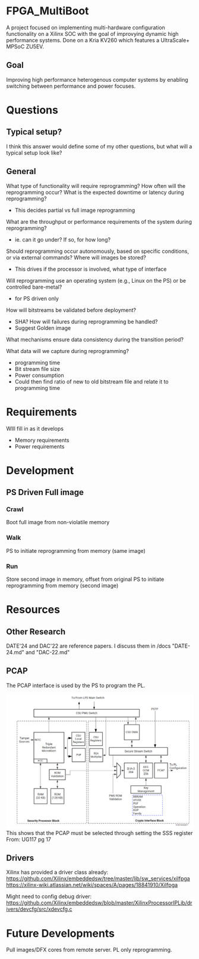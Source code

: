 # FPGA_MultiBoot
A project focused on implementing multi-hardware configuration functionality on a Xilinx SOC with the goal of improvying dynamic high performance systems.
Done on a Kria KV260 which features a UltraScale+ MPSoC ZU5EV.

## Goal 
Improving high performance heterogenous computer systems by enabling switching between performance and power focuses. 

# Questions
## Typical setup?
I think this answer would define some of my other questions, but what will a typical setup look like?

## General
What type of functionality will require reprogramming?
How often will the reprogramming occur? 
What is the expected downtime or latency during reprogramming?
 - This decides partial vs full image reprogramming

What are the throughput or performance requirements of the system during reprogramming?
 - ie. can it go under? If so, for how long?

Should reprogramming occur autonomously, based on specific conditions, or via external commands? 
Where will images be stored?
 - This drives if the processor is involved, what type of interface

Will reprogramming use an operating system (e.g., Linux on the PS) or be controlled bare-metal?
 - for PS driven only

How will bitstreams be validated before deployment?
 - SHA?
How will failures during reprogramming be handled?
 - Suggest Golden image
   
What mechanisms ensure data consistency during the transition period?

What data will we capture during reprogramming?
 - programming time
 - Bit stream file size
 - Power consumption
 - Could then find ratio of new to old bitstream file and relate it to programming time

# Requirements
WIll fill in as it develops
 - Memory requirements
 - Power requirements

# Development
## PS Driven Full image
### Crawl
Boot full image from non-violatile memory

### Walk
PS to initiate reprogramming from memory (same image)

### Run
Store second image in memory, offset from original
PS to initiate reprogramming from memory (second image)

# Resources
## Other Research
DATE'24 and DAC'22 are reference papers. I discuss them in /docs "DATE-24.md" and "DAC-22.md"

## PCAP
The PCAP interface is used by the PS to program the PL. 

![image](images/PCAP_in_UltraScale.PNG)
This shows that the PCAP must be selected through setting the SSS register
From: UG117 pg 17

## Drivers
Xilinx has provided a driver class already: https://github.com/Xilinx/embeddedsw/tree/master/lib/sw_services/xilfpga
https://xilinx-wiki.atlassian.net/wiki/spaces/A/pages/18841910/Xilfpga

Might need to config debug driver: https://github.com/Xilinx/embeddedsw/blob/master/XilinxProcessorIPLib/drivers/devcfg/src/xdevcfg.c

# Future Developments
Pull images/DFX cores from remote server.
PL only reprogramming.
